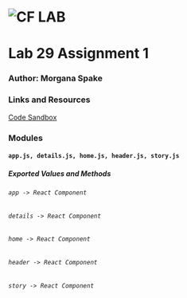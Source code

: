 ![CF](http://i.imgur.com/7v5ASc8.png) LAB  
=================================================  
  
# Lab 29 Assignment 1  
  
### Author: Morgana Spake  
  
### Links and Resources  
[Code Sandbox](https://codesandbox.io/s/github/MSpake/lab-29-assignment-1/tree/master/)  
  
### Modules  
#### `app.js, details.js, home.js, header.js, story.js`  
##### Exported Values and Methods  
  
###### `app -> React Component`  
###### `details -> React Component`  
###### `home -> React Component`  
###### `header -> React Component`  
###### `story -> React Component`  
  
